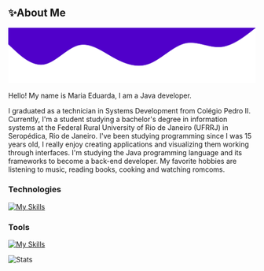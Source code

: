## ✨About Me

<img src="images/wave.svg" alt="SVG de onda">
<br>

Hello! My name is Maria Eduarda, I am a Java developer.

I graduated as a technician in Systems Development from Colégio Pedro II. Currently, I'm a student studying a bachelor's degree in information systems at the Federal Rural University of Rio de Janeiro (UFRRJ) in Seropédica, Rio de Janeiro. I've been studying programming since I was 15 years old, I really enjoy creating applications and visualizing them working through interfaces. I'm studying the Java programming language and its frameworks to become a back-end developer. My favorite hobbies are listening to music, reading books, cooking and watching romcoms.

### Technologies

[![My Skills](https://skillicons.dev/icons?i=java,spring,hibernate,js,html,css)](https://skillicons.dev)

### Tools

[![My Skills](https://skillicons.dev/icons?i=postman,vscode,eclipse,maven,git)](https://skillicons.dev)

![Stats](https://github-readme-stats.vercel.app/api/top-langs/?username=mariamourie&theme=midnight-purple&hide_border=false&include_all_commits=true&count_private=true&layout=compact)
